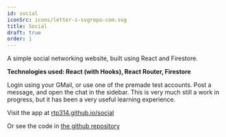 ```yaml
---
id: social
iconSrc: icons/letter-s-svgrepo-com.svg
title: Social
draft: true
order: 1
---
```


A simple social networking website, built using React and Firestore.

**Technologies used: React (with Hooks), React Router, Firestore**

Login using your GMail, or use one of the premade test accounts. Post a message, and open the chat in the sidebar. This is very much still a work in progress, but it has been a very useful learning experience.

Visit the app at <a href="./social/" target="_blank">rtp314.github.io/social</a>

Or see the code in <a href='https://github.com/rtp314/social' target='_blank'>the github repository</a>
